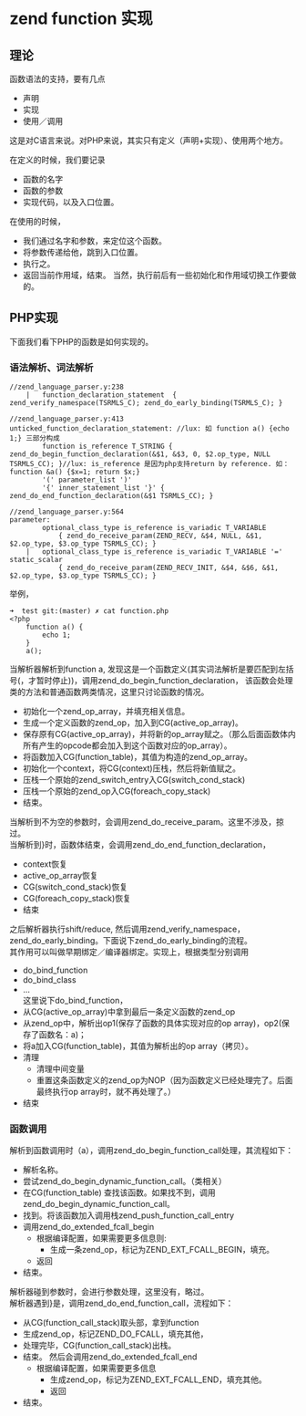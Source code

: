 # zend function 实现

## 理论
函数语法的支持，要有几点
* 声明
* 实现
* 使用／调用

这是对C语言来说。对PHP来说，其实只有定义（声明+实现）、使用两个地方。

在定义的时候，我们要记录
* 函数的名字
* 函数的参数
* 实现代码，以及入口位置。

在使用的时候，
* 我们通过名字和参数，来定位这个函数。
* 将参数传递给他，跳到入口位置。
* 执行之。
* 返回当前作用域，结束。
当然，执行前后有一些初始化和作用域切换工作要做的。

## PHP实现
下面我们看下PHP的函数是如何实现的。
### 语法解析、词法解析
```
//zend_language_parser.y:238
	|	function_declaration_statement	{ zend_verify_namespace(TSRMLS_C); zend_do_early_binding(TSRMLS_C); }
	
//zend_language_parser.y:413
unticked_function_declaration_statement: //lux: 如 function a() {echo 1;} 三部分构成
		function is_reference T_STRING { zend_do_begin_function_declaration(&$1, &$3, 0, $2.op_type, NULL TSRMLS_CC); }//lux: is_reference 是因为php支持return by reference. 如：function &a() {$x=1; return $x;}
		'(' parameter_list ')'
		'{' inner_statement_list '}' { zend_do_end_function_declaration(&$1 TSRMLS_CC); }
		
//zend_language_parser.y:564
parameter:
		optional_class_type is_reference is_variadic T_VARIABLE
			{ zend_do_receive_param(ZEND_RECV, &$4, NULL, &$1, $2.op_type, $3.op_type TSRMLS_CC); }
	|	optional_class_type is_reference is_variadic T_VARIABLE '=' static_scalar
			{ zend_do_receive_param(ZEND_RECV_INIT, &$4, &$6, &$1, $2.op_type, $3.op_type TSRMLS_CC); }
```
举例，
```
➜  test git:(master) ✗ cat function.php
<?php
	function a() {
		echo 1;
	}
	a();
```
当解析器解析到function a, 发现这是一个函数定义(其实词法解析是要匹配到左括号(，才暂时停止))，调用zend_do_begin_function_declaration，
该函数会处理类的方法和普通函数两类情况，这里只讨论函数的情况。
* 初始化一个zend_op_array，并填充相关信息。
* 生成一个定义函数的zend_op，加入到CG(active_op_array)。
* 保存原有CG(active_op_array)，并将新的op_array赋之。（那么后面函数体内所有产生的opcode都会加入到这个函数对应的op_array）。
* 将函数加入CG(function_table)，其值为构造的zend_op_array。
* 初始化一个context，将CG(context)压栈，然后将新值赋之。
* 压栈一个原始的zend_switch_entry入CG(switch_cond_stack)
* 压栈一个原始的zend_op入CG(foreach_copy_stack)
* 结束。


当解析到不为空的参数时，会调用zend_do_receive_param。这里不涉及，掠过。  
当解析到}时，函数体结束，会调用zend_do_end_function_declaration，
* context恢复
* active_op_array恢复
* CG(switch_cond_stack)恢复
* CG(foreach_copy_stack)恢复
* 结束

之后解析器执行shift/reduce, 然后调用zend_verify_namespace，zend_do_early_binding。下面说下zend_do_early_binding的流程。  
其作用可以叫做早期绑定／编译器绑定。实现上，根据类型分别调用
* do_bind_function
* do_bind_class
* ...  
这里说下do_bind_function，
* 从CG(active_op_array)中拿到最后一条定义函数的zend_op
* 从zend_op中，解析出op1(保存了函数的具体实现对应的op array)，op2(保存了函数名：a)；
* 将a加入CG(function_table)，其值为解析出的op array（拷贝）。
* 清理
    * 清理中间变量
    * 重置这条函数定义的zend_op为NOP（因为函数定义已经处理完了。后面最终执行op array时，就不再处理了。）
* 结束

### 函数调用
解析到函数调用时（a），调用zend_do_begin_function_call处理，其流程如下：
* 解析名称。
* 尝试zend_do_begin_dynamic_function_call。（类相关）
* 在CG(function_table) 查找该函数。如果找不到，调用zend_do_begin_dynamic_function_call。
* 找到。将该函数加入调用栈zend_push_function_call_entry
* 调用zend_do_extended_fcall_begin
    * 根据编译配置，如果需要更多信息则:
        * 生成一条zend_op，标记为ZEND_EXT_FCALL_BEGIN，填充。
    * 返回
* 结束。  

解析器碰到参数时，会进行参数处理，这里没有，略过。  
解析器遇到}是，调用zend_do_end_function_call，流程如下：
* 从CG(function_call_stack)取头部，拿到function
* 生成zend_op，标记ZEND_DO_FCALL，填充其他，
* 处理完毕，CG(function_call_stack)出栈。
* 结束。
然后会调用zend_do_extended_fcall_end
    * 根据编译配置，如果需要更多信息
        * 生成zend_op，标记为ZEND_EXT_FCALL_END，填充其他。
        * 返回
* 结束。



